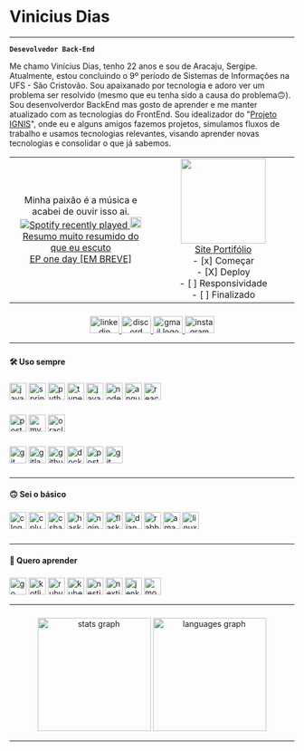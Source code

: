 # Vinicius Dias

---

**`Desevolvedor Back-End`**

Me chamo Vinícius Dias, tenho 22 anos e sou de Aracaju, Sergipe. Atualmente, estou concluindo o 9º período de Sistemas de Informações na UFS - São Cristovão. Sou apaixanado por tecnologia e adoro ver um problema ser resolvido (mesmo que eu tenha sido a causa do problema🙃). Sou desenvolverdor BackEnd mas gosto de aprender e me manter atualizado com as tecnologias do FrontEnd. Sou idealizador do "[Projeto IGNIS](https://github.com/Projeto-IGNIS)", onde eu e alguns amigos fazemos projetos, simulamos fluxos de trabalho e usamos tecnologias relevantes, visando aprender novas tecnologias e consolidar o que já sabemos. 

<div align="center">

<table align=""center>
  <tr>
    <td align="center" width="50%">
      <div align="center">Minha paixão é a música e acabei de ouvir isso ai.</div>
      <a href="https://open.spotify.com/user/317mrzyzlw65zhtirzysqxotrh4i">
        <img src="https://spotify-recently-played-readme.vercel.app/api?user=317mrzyzlw65zhtirzysqxotrh4i&count=3" alt="Spotify recently played"/>
      </a>
        <img height="20" width="" src="https://img.icons8.com/?size=100&id=WqbHQ1d7sdKN&format=png&color=000000"></img>
      <a href="https://open.spotify.com/playlist/0QivnZb2d3yGQABbPq4djg?si=b4cd71faa848496e">Resumo muito resumido do que eu escuto</a>
        <div></div>
      <a href="https://open.spotify.com/user/317mrzyzlw65zhtirzysqxotrh4i?si=ecfc8c0d99e2443a">EP one day [EM BREVE]</a>
    </td>
    <td align="center">
      <img height="150"  src="https://64.media.tumblr.com/214b2cfdfb22eea881ed40a112a05c03/tumblr_noo8cpsHnb1s68p7oo1_640.gif"/>
      <div></div>
      <a href="https://portifolio-react-flax.vercel.app/">Site Portifólio</a>
      <div></div>
      - [x] Começar
        <div></div>
      - [X] Deploy
        <div></div>
      - [ ] Responsividade
        <div></div>
      - [ ] Finalizado
        <div></div>
    </td>

  </tr>
</table>


</div>

###

<div align="center">
  <a href="https://www.linkedin.com/in/vinidias1/" target="_blank">
    <img src="https://raw.githubusercontent.com/maurodesouza/profile-readme-generator/master/src/assets/icons/social/linkedin/default.svg" width="52" height="30" alt="linkedin logo"  />
  </a>
  <a href="vinidias1" target="_blank">
    <img src="https://raw.githubusercontent.com/maurodesouza/profile-readme-generator/master/src/assets/icons/social/discord/default.svg" width="52" height="30" alt="discord logo"  />
  </a>
  <a href="viniciusdvalenca@gmail" target="_blank">
    <img src="https://raw.githubusercontent.com/maurodesouza/profile-readme-generator/master/src/assets/icons/social/gmail/default.svg" width="52" height="30" alt="gmail logo"  />
  </a>
  <a href="https://www.instagram.com/viniciussdia/" target="_blank">
    <img src="https://raw.githubusercontent.com/maurodesouza/profile-readme-generator/master/src/assets/icons/social/instagram/default.svg" width="52" height="30" alt="instagram logo"  />
  </a>
</div>

---

###

<h4 align="left">🛠 Uso sempre</h4>

###

<div align="left">
  <img src="https://cdn.jsdelivr.net/gh/devicons/devicon/icons/java/java-original.svg" height="30" alt="java logo"  />
  <img src="https://cdn.simpleicons.org/spring/6DB33F" height="30" alt="spring logo"  />
  <img src="https://cdn.jsdelivr.net/gh/devicons/devicon/icons/python/python-original.svg" height="30" alt="python logo"  />
  <img src="https://cdn.jsdelivr.net/gh/devicons/devicon/icons/typescript/typescript-original.svg" height="30" alt="typescript logo"  />
  <img src="https://cdn.simpleicons.org/javascript/F7DF1E" height="30" alt="javascript logo"  />
  <img src="https://cdn.simpleicons.org/nodedotjs/339933" height="30" alt="nodejs logo"  />
  <img src="https://cdn.simpleicons.org/angular/DD0031" height="30" alt="angularjs logo"  />
  <img src="https://cdn.simpleicons.org/react/61DAFB" height="30" alt="react logo"  />

</div>

###

<div align="left">
  <img src="https://cdn.simpleicons.org/postgresql/4169E1" height="30" alt="postgresql logo"  />
  <img src="https://cdn.jsdelivr.net/gh/devicons/devicon/icons/mysql/mysql-original.svg" height="30" alt="mysql logo"  />
  <img src="https://cdn.jsdelivr.net/gh/devicons/devicon/icons/oracle/oracle-original.svg" height="30" alt="oracle logo"  />
</div>

###

<div align="left">
  <img src="https://cdn.jsdelivr.net/gh/devicons/devicon/icons/git/git-original.svg" height="30" alt="git logo"  />
  <img src="https://cdn.jsdelivr.net/gh/devicons/devicon/icons/gitlab/gitlab-original.svg" height="30" alt="gitlab logo"  />
  <img src="https://skillicons.dev/icons?i=github" height="30" alt="github logo"  />
  <img src="https://cdn.simpleicons.org/docker/2496ED" height="30" alt="docker logo"  />
  <img src="https://skillicons.dev/icons?i=postman" height="30" alt="postman logo"  />
  <img src="https://cdn.jsdelivr.net/gh/devicons/devicon/icons/swagger/swagger-original.svg" height="30" alt="git logo"  />
</div>

###
---
<h4 align="left">🙃 Sei o básico</h4>

###

<div align="left">
  <img src="https://cdn.simpleicons.org/c/A8B9CC" height="30" alt="c logo"  />
  <img src="https://cdn.simpleicons.org/c++/00599C" height="30" alt="cplusplus logo"  />
  <img src="https://skillicons.dev/icons?i=cs" height="30" alt="csharp logo"  />
  <img src="https://cdn.simpleicons.org/haskell/5D4F85" height="30" alt="haskell logo"  />
  <img src="https://cdn.simpleicons.org/nginx/009639" height="30" alt="nginx logo"  />
  <img src="https://skillicons.dev/icons?i=flask" height="30" alt="flask logo"  />
  <img src="https://skillicons.dev/icons?i=django" height="30" alt="django logo"  />
  <img src="https://cdn.simpleicons.org/rabbitmq/FF6600" height="30" alt="rabbitmq logo"  />
  <img src="https://cdn.simpleicons.org/amazonwebservices/FF9900" height="30" alt="amazonwebservices logo"  />
  <img src="https://cdn.simpleicons.org/linux/FCC624" height="30" alt="linux logo"  />
</div>

###
---
<h4 align="left">👀 Quero aprender</h4>

###

<div align="left">
  <img src="https://cdn.simpleicons.org/go/00ADD8" height="30" alt="go logo"  />
  <img src="https://cdn.jsdelivr.net/gh/devicons/devicon/icons/kotlin/kotlin-original.svg" height="30" alt="kotlin logo"  />
  <img src="https://cdn.simpleicons.org/ruby/CC342D" height="30" alt="ruby logo"  />
  <img src="https://cdn.simpleicons.org/kubernetes/326CE5" height="30" alt="kubernetes logo"  />
  <img src="https://cdn.jsdelivr.net/gh/devicons/devicon/icons/nestjs/nestjs-original.svg" height="30" alt="nestjs logo"  />
  <img src="https://cdn.jsdelivr.net/gh/devicons/devicon/icons/nextjs/nextjs-original.svg" height="30" alt="nextjs logo"  />
  <img src="https://cdn.simpleicons.org/jenkins/D24939" height="30" alt="jenkins logo"  />
  <img src="https://cdn.simpleicons.org/mongodb/47A248" height="30" alt="mongodb logo"  />
</div>

---

###

<div align="center">
  <img height="200" src="https://github-readme-stats.vercel.app/api?username=ViniDias1&hide_title=false&hide_rank=true&show_icons=true&include_all_commits=true&count_private=true&disable_animations=true&theme=rose_pine&locale=pt-br&hide_border=true&order=1" height="250" alt="stats graph"  />
  
  <img height="200" src="https://github-readme-stats.vercel.app/api/top-langs?username=ViniDias1&locale=en&hide_title=false&layout=compact&card_width=320&langs_count=12&theme=rose_pine&hide_border=true&order=2&custom_title=Tecnologias" height="150" alt="languages graph"  />
</div>

---
